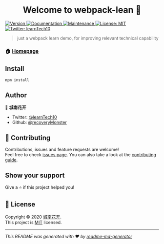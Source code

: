 <h1 align="center">Welcome to webpack-lean 👋</h1>
<p>
  <a href="https://www.npmjs.com/package/webpack-lean" target="_blank">
    <img alt="Version" src="https://img.shields.io/npm/v/webpack-lean.svg">
  </a>
  <a href="https://github.com/recoveryMonster/webpack-learn#readme" target="_blank">
    <img alt="Documentation" src="https://img.shields.io/badge/documentation-yes-brightgreen.svg" />
  </a>
  <a href="https://github.com/recoveryMonster/webpack-learn/graphs/commit-activity" target="_blank">
    <img alt="Maintenance" src="https://img.shields.io/badge/Maintained%3F-yes-green.svg" />
  </a>
  <a href="https://github.com/recoveryMonster/webpack-learn/blob/master/LICENSE" target="_blank">
    <img alt="License: MIT" src="https://img.shields.io/github/license/recoveryMonster/webpack-lean" />
  </a>
  <a href="https://twitter.com/learnTech10" target="_blank">
    <img alt="Twitter: learnTech10" src="https://img.shields.io/twitter/follow/learnTech10.svg?style=social" />
  </a>
</p>

> just a webpack learn demo, for improving relevant technical capability

### 🏠 [Homepage](https://github.com/recoveryMonster/webpack-learn#readme)

## Install

```sh
npm install
```

## Author

👤 **城南花开**

* Twitter: [@learnTech10](https://twitter.com/learnTech10)
* Github: [@recoveryMonster](https://github.com/recoveryMonster)

## 🤝 Contributing

Contributions, issues and feature requests are welcome!<br />Feel free to check [issues page](https://github.com/recoveryMonster/webpack-learn/issues). You can also take a look at the [contributing guide](https://github.com/recoveryMonster/webpack-learn/blob/master/CONTRIBUTING.md).

## Show your support

Give a ⭐️ if this project helped you!

## 📝 License

Copyright © 2020 [城南花开](https://github.com/recoveryMonster).<br />
This project is [MIT](https://github.com/recoveryMonster/webpack-learn/blob/master/LICENSE) licensed.

***
_This README was generated with ❤️ by [readme-md-generator](https://github.com/kefranabg/readme-md-generator)_